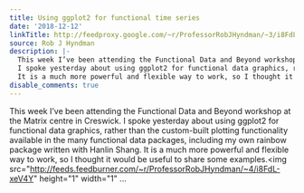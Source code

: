 ```yaml
---
title: Using ggplot2 for functional time series
date: '2018-12-12'
linkTitle: http://feedproxy.google.com/~r/ProfessorRobJHyndman/~3/i8FdL-xeV4Y/
source: Rob J Hyndman
description: |-
  This week I’ve been attending the Functional Data and Beyond workshop at the Matrix centre in Creswick.
  I spoke yesterday about using ggplot2 for functional data graphics, rather than the custom-built plotting functionality available in the many functional data packages, including my own rainbow package written with Hanlin Shang.
  It is a much more powerful and flexible way to work, so I thought it would be useful to share some examples.<img src="http://feeds.feedburner.com/~r/ProfessorRobJHyndman/~4/i8FdL-xeV4Y" height="1" width="1" ...
disable_comments: true
---
```

This week I’ve been attending the Functional Data and Beyond workshop at the Matrix centre in Creswick.
I spoke yesterday about using ggplot2 for functional data graphics, rather than the custom-built plotting functionality available in the many functional data packages, including my own rainbow package written with Hanlin Shang.
It is a much more powerful and flexible way to work, so I thought it would be useful to share some examples.<img src="http://feeds.feedburner.com/~r/ProfessorRobJHyndman/~4/i8FdL-xeV4Y" height="1" width="1" ...